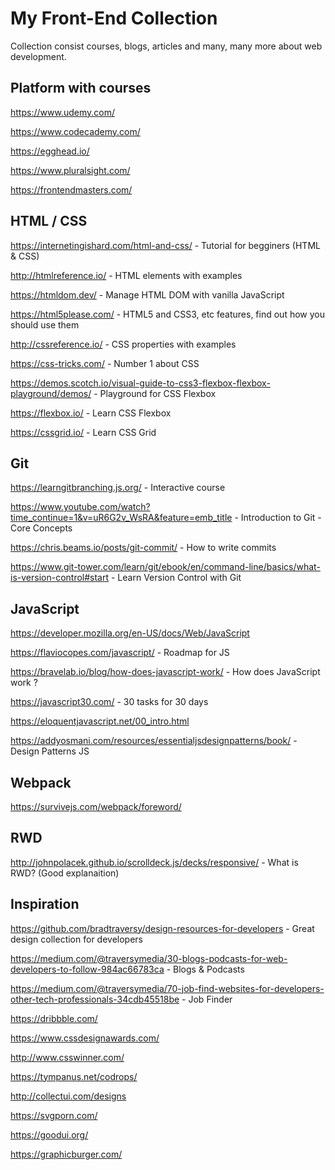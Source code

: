 # My  Front-End Collection
Collection consist courses, blogs, articles and many, many more about web development.

## Platform with courses

https://www.udemy.com/

https://www.codecademy.com/

https://egghead.io/

https://www.pluralsight.com/

https://frontendmasters.com/

## HTML / CSS

https://internetingishard.com/html-and-css/ - Tutorial for begginers (HTML & CSS)

http://htmlreference.io/ - HTML elements with examples

https://htmldom.dev/ - Manage HTML DOM with vanilla JavaScript

https://html5please.com/ - HTML5 and CSS3, etc features, find out how you should use them

http://cssreference.io/ - CSS properties with examples

https://css-tricks.com/ - Number 1 about CSS

https://demos.scotch.io/visual-guide-to-css3-flexbox-flexbox-playground/demos/ - Playground for CSS Flexbox

https://flexbox.io/ - Learn CSS Flexbox

https://cssgrid.io/ - Learn CSS Grid

## Git

https://learngitbranching.js.org/ - Interactive course

https://www.youtube.com/watch?time_continue=1&v=uR6G2v_WsRA&feature=emb_title - Introduction to Git - Core Concepts

https://chris.beams.io/posts/git-commit/ - How to write commits

https://www.git-tower.com/learn/git/ebook/en/command-line/basics/what-is-version-control#start - Learn Version Control with Git

## JavaScript

https://developer.mozilla.org/en-US/docs/Web/JavaScript

https://flaviocopes.com/javascript/ - Roadmap for JS

https://bravelab.io/blog/how-does-javascript-work/ - How does JavaScript work ?

https://javascript30.com/ - 30 tasks for 30 days

https://eloquentjavascript.net/00_intro.html

https://addyosmani.com/resources/essentialjsdesignpatterns/book/ - Design Patterns JS

## Webpack

https://survivejs.com/webpack/foreword/

## RWD

http://johnpolacek.github.io/scrolldeck.js/decks/responsive/ - What is RWD? (Good explanaition)

## Inspiration

https://github.com/bradtraversy/design-resources-for-developers - Great design collection for developers

https://medium.com/@traversymedia/30-blogs-podcasts-for-web-developers-to-follow-984ac66783ca - Blogs & Podcasts

https://medium.com/@traversymedia/70-job-find-websites-for-developers-other-tech-professionals-34cdb45518be - Job Finder

https://dribbble.com/

https://www.cssdesignawards.com/ 

http://www.csswinner.com/

https://tympanus.net/codrops/

http://collectui.com/designs

https://svgporn.com/

https://goodui.org/

https://graphicburger.com/
